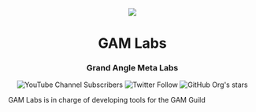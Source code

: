 <div align="center">
  <img src="https://avatars.githubusercontent.com/u/125197033?s=200&v=4"/>
  <h1>GAM Labs</h1>
  <h3>Grand Angle Meta Labs</h3>
  <img alt="YouTube Channel Subscribers" src="https://img.shields.io/youtube/channel/subscribers/UCwsmVsxg8gs_SG4boKBpkAQ?style=social">
  <img alt="Twitter Follow" src="https://img.shields.io/twitter/follow/GrandAngleMeta?style=social">
  <img alt="GitHub Org's stars" src="https://img.shields.io/github/stars/GAM-Labs?style=social">
</div>

GAM Labs is in charge of developing tools for the GAM Guild
